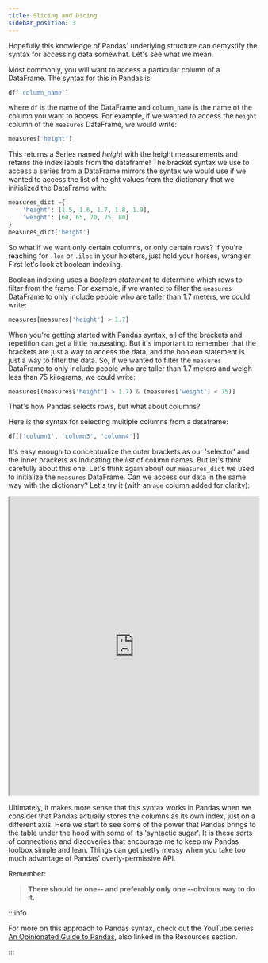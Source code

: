 ```yaml
---
title: Slicing and Dicing
sidebar_position: 3
---
```


Hopefully this knowledge of Pandas' underlying structure can demystify the syntax for accessing data somewhat. Let's see what we mean.

Most commonly, you will want to access a particular column of a DataFrame. The syntax for this in Pandas is:

```python
df['column_name']
```

where `df` is the name of the DataFrame and `column_name` is the name of the column you want to access. For example, if we wanted to access the `height` column of the `measures` DataFrame, we would write:

```python
measures['height']
```

This returns a Series named *height* with the height measurements and retains the index labels from the dataframe! The bracket syntax we use to access a series from a DataFrame mirrors the syntax we would use if we wanted to access the list of height values from the dictionary that we initialized the DataFrame with:

```python
measures_dict ={
    'height': [1.5, 1.6, 1.7, 1.8, 1.9],
    'weight': [60, 65, 70, 75, 80]
}
measures_dict['height']
```

So what if we want only certain columns, or only certain rows? If you're reaching for `.loc` or `.iloc` in your holsters, just hold your horses, wrangler. First let's look at boolean indexing.

Boolean indexing uses a *boolean statement* to determine which rows to filter from the frame. For example, if we wanted to filter the `measures` DataFrame to only include people who are taller than 1.7 meters, we could write:

```python
measures[measures['height'] > 1.7]
```

When you're getting started with Pandas syntax, all of the brackets and repetition can get a little nauseating. But it's important to remember that the brackets are just a way to access the data, and the boolean statement is just a way to filter the data. So, if we wanted to filter the `measures` DataFrame to only include people who are taller than 1.7 meters and weigh less than 75 kilograms, we could write:

```python
measures[(measures['height'] > 1.7) & (measures['weight'] < 75)]
```

That's how Pandas selects rows, but what about columns?

Here is the syntax for selecting multiple columns from a dataframe:
```python
df[['column1', 'column3', 'column4']]
```

It's easy enough to conceptualize the outer brackets as our 'selector' and the inner brackets as indicating the *list* of column names. But let's think carefully about this one. Let's think again about our `measures_dict` we used to initialize the `measures` DataFrame. Can we access our data in the same way with the dictionary? Let's try it (with an `age` column added for clarity):

<iframe width="100%" height="600px" src="https://replit.com/team/data-wrangling/Accessing-multiple-columns"></iframe>

Ultimately, it makes more sense that this syntax works in Pandas when we consider that Pandas actually stores the columns as its own index, just on a different axis. Here we start to see some of the power that Pandas brings to the table under the hood with some of its 'syntactic sugar'. It is these sorts of connections and discoveries that encourage me to keep my Pandas toolbox simple and lean. Things can get pretty messy when you take too much advantage of Pandas' overly-permissive API.

Remember:

> **There should be one-- and preferably only one --obvious way to do it.**

:::info

For more on this approach to Pandas syntax, check out the YouTube series [An Opinionated Guide to Pandas](https://www.youtube.com/playlist?list=PLgJhDSE2ZLxaENZWWF_VOUa5886KiUd15), also linked in the Resources section.

:::